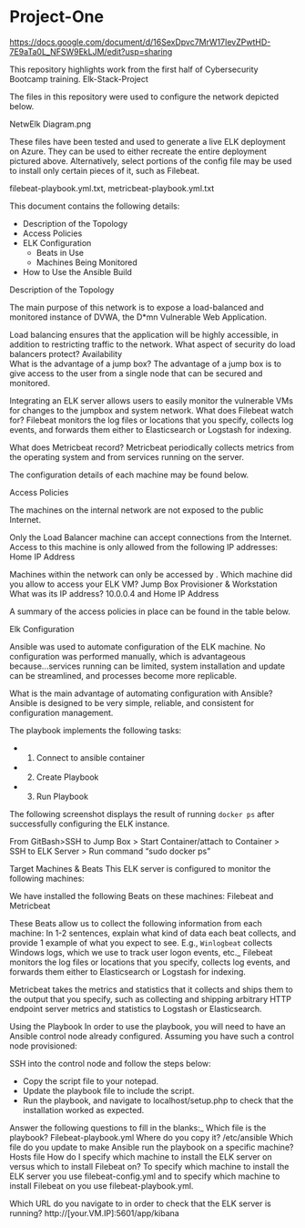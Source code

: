 # Project-One
https://docs.google.com/document/d/16SexDpvc7MrW17IevZPwtHD-7E9aTa0L_NFSW9EkLJM/edit?usp=sharing 

This repository highlights work from the first half of Cybersecurity Bootcamp training.
Elk-Stack-Project

The files in this repository were used to configure the network depicted below.

NetwElk Diagram.png


These files have been tested and used to generate a live ELK deployment on Azure. They can be used to either recreate the entire deployment pictured above. Alternatively, select portions of the config file may be used to install only certain pieces of it, such as Filebeat.

  filebeat-playbook.yml.txt, metricbeat-playbook.yml.txt

This document contains the following details:
- Description of the Topology
- Access Policies
- ELK Configuration
  - Beats in Use
  - Machines Being Monitored
- How to Use the Ansible Build


Description of the Topology

The main purpose of this network is to expose a load-balanced and monitored instance of DVWA, the D*mn Vulnerable Web Application.

Load balancing ensures that the application will be highly accessible, in addition to restricting traffic to the network.
What aspect of security do load balancers protect? Availability  
What is the advantage of a jump box?  The advantage of a jump box is to give access to the user from a single node that can be secured and monitored.

Integrating an ELK server allows users to easily monitor the vulnerable VMs for changes to the jumpbox and system network.
What does Filebeat watch for? Filebeat monitors the log files or locations that you specify, collects log events, and forwards them either to Elasticsearch or Logstash for indexing.

What does Metricbeat record? Metricbeat periodically collects metrics from the operating system and from services running on the server.

The configuration details of each machine may be found below.




Access Policies

The machines on the internal network are not exposed to the public Internet. 

Only the Load Balancer machine can accept connections from the Internet. 
Access to this machine is only allowed from the following IP addresses:
Home IP Address

Machines within the network can only be accessed by .
Which machine did you allow to access your ELK VM? Jump Box Provisioner & Workstation
What was its IP address? 10.0.0.4 and Home IP Address

A summary of the access policies in place can be found in the table below.



Elk Configuration

Ansible was used to automate configuration of the ELK machine. No configuration was performed manually, which is advantageous because...services running can be limited, system installation and update can be streamlined, and processes become more replicable.

What is the main advantage of automating configuration with Ansible?  Ansible is designed to be very simple, reliable, and consistent for configuration management.

The playbook implements the following tasks:
- 1. Connect to ansible container
- 2. Create Playbook
- 3. Run Playbook

The following screenshot displays the result of running `docker ps` after successfully configuring the ELK instance.

From GitBash>SSH to Jump Box > Start Container/attach to Container > SSH to ELK Server > Run command “sudo docker ps”



Target Machines & Beats
This ELK server is configured to monitor the following machines:


We have installed the following Beats on these machines:
Filebeat and Metricbeat

These Beats allow us to collect the following information from each machine:
In 1-2 sentences, explain what kind of data each beat collects, and provide 1 example of what you expect to see. E.g., `Winlogbeat` collects Windows logs, which we use to track user logon events, etc._
Filebeat monitors the log files or locations that you specify, collects log events, and forwards them either to Elasticsearch or Logstash for indexing.

Metricbeat takes the metrics and statistics that it collects and ships them to the output that you specify, such as collecting and shipping arbitrary HTTP endpoint server metrics and statistics to Logstash or Elasticsearch.



Using the Playbook
In order to use the playbook, you will need to have an Ansible control node already configured. Assuming you have such a control node provisioned: 

SSH into the control node and follow the steps below:
- Copy the script file to your notepad.
- Update the playbook file to include the script.
- Run the playbook, and navigate to localhost/setup.php to check that the installation worked as expected.

Answer the following questions to fill in the blanks:_
Which file is the playbook? Filebeat-playbook.yml 
Where do you copy it? /etc/ansible
Which file do you update to make Ansible run the playbook on a specific machine? Hosts file
How do I specify which machine to install the ELK server on versus which to install Filebeat on?
To specify which machine to install the ELK server you use filebeat-config.yml and to specify which machine to install Filebeat on you use filebeat-playbook.yml.

Which URL do you navigate to in order to check that the ELK server is running? http://[your.VM.IP]:5601/app/kibana
